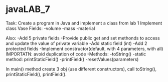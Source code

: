 # javaLAB_7
Task: Create a program in Java and implement a class from lab 1
Implement class Vase
Fields:
-volume
-mass
-material

Also:
-Add 5 private fields 
-Provide public get and set methonds to access and update the value of private variable
-Add static field (int)
-Add 2 protected fields
-Implement constructor(default, with 4 parameters, with all) IMPORTATN: avoid duplication of code
-Methods: 
	-toString()
	-static method: printStaticField()
	-printField()
	-resetValues(parameters)

In main() method create 3 obj (use different constructors), call toString(), printStaticField(), printField().
	